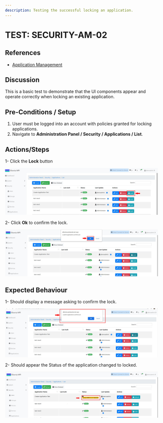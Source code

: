 ```yaml
---
description: Testing the successful locking an application.
---
```


# TEST: SECURITY-AM-02

## References

* [Application Management](broken-reference)

## Discussion

This is a basic test to demonstrate that the UI components appear and operate correctly when locking an existing application.

## **Pre-Conditions / Setup**

1. User must be logged into an account with policies granted for locking applications.
2. Navigate to **Administration Panel / Security / Applications / List**.

## Actions/Steps

1- Click the **Lock** button

![](<../../../../../../.gitbook/assets/6 (1).jpg>)

2- Click  **Ok** to confirm the lock.

![](<../../../../../../.gitbook/assets/8 (1).jpg>)

## Expected Behaviour

1- Should display a message asking to confirm the lock.

![](../../../../../../.gitbook/assets/7.jpg)

2- Should appear the Status of the application changed to locked.

![](../../../../../../.gitbook/assets/9.jpg)
